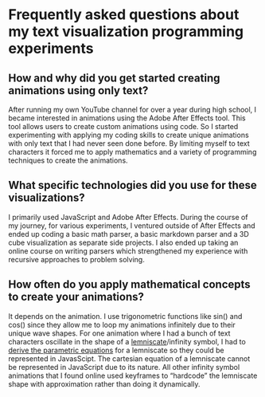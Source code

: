 # Frequently asked questions about my text visualization programming experiments

## How and why did you get started creating animations using only text?
After running my own YouTube channel for over a year during high school, I became interested in animations using the Adobe After Effects tool.
This tool allows users to create custom animations using code. 
So I started experimenting with applying my coding skills to create unique animations with only text that I had never seen done before.
By limiting myself to text characters it forced me to apply mathematics and a variety of programming techniques to create the animations.

## What specific technologies did you use for these visualizations?
I primarily used JavaScript and Adobe After Effects.
During the course of my journey, for various experiments, I ventured outside of After Effects and ended up coding a basic math parser, a basic markdown parser and a 3D cube visualization as separate side projects.
I also ended up taking an online course on writing parsers which strengthened my experience with recursive approaches to problem solving.

## How often do you apply mathematical concepts to create your animations?
It depends on the animation. I use trigonometric functions like sin() and cos() since they allow me to loop my animations infinitely due to their unique wave shapes. 
For one animation where I had a bunch of text characters oscillate in the shape of a [lemniscate](https://en.wikipedia.org/wiki/Lemniscate)/infinity symbol, I had to [derive the parametric equations](https://twitter.com/textperimentor/status/1645170198800891910/photo/1) for a lemniscate so they could be represented in JavasScipt. 
The cartesian equation of a lemniscate cannot be represented in JavaScript due to its nature.
All other infinity symbol animations that I found online used keyframes to “hardcode” the lemniscate shape with approximation rather than doing it dynamically.

